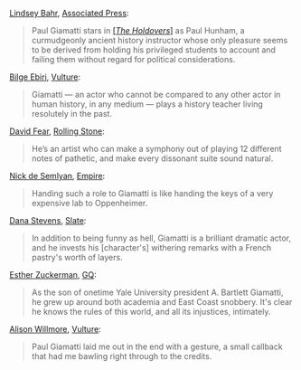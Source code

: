 <!-- Paul Giamatti -->

[Lindsey Bahr](https://twitter.com/ldbahr?lang=en), [Associated Press](https://apnews.com/article/holdovers-alexander-payne-e45036178a7ce23c0bd045ccc1dd4ae1):

> Paul Giamatti stars in [[_The Holdovers_]](/movies/840430) as Paul Hunham, a curmudgeonly ancient history instructor whose only pleasure seems to be derived from holding his privileged students to account and failing them without regard for political considerations.

[Bilge Ebiri](https://twitter.com/BilgeEbiri), [Vulture](https://www.vulture.com/article/best-movies-of-2023-films.html):

> Giamatti — an actor who cannot be compared to any other actor in human history, in any medium — plays a history teacher living resolutely in the past.

[David Fear](https://twitter.com/davidlfear), [Rolling Stone](https://www.rollingstone.com/tv-movies/tv-movie-reviews/the-holdovers-review-paul-giamatti-alexander-payne-sideways-reunion-1234860387/):

> He’s an artist who can make a symphony out of playing 12 different notes of pathetic, and make every dissonant suite sound natural.

[Nick de Semlyan](https://twitter.com/NickdeSemlyen), [Empire](https://www.empireonline.com/movies/reviews/the-holdovers/):

> Handing such a role to Giamatti is like handing the keys of a very expensive lab to Oppenheimer.

[Dana Stevens](https://twitter.com/thehighsign), [Slate](https://slate.com/culture/2023/11/holdovers-alexander-payne-paul-giamatti-review.html?via=rss):

> In addition to being funny as hell, Giamatti is a brilliant dramatic actor, and he invests his [character's] withering remarks with a French pastry's worth of layers.

[Esther Zuckerman](https://twitter.com/ezwrites), [GQ](https://www.gq.com/story/the-holdovers-is-the-highlight-of-a-very-good-year-for-paul-giamatti):

> As the son of onetime Yale University president A. Bartlett Giamatti, he grew up around both academia and East Coast snobbery. It's clear he knows the rules of this world, and all its injustices, intimately.

[Alison Willmore](https://bsky.app/profile/alisonwillmore.bsky.social), [Vulture](https://www.vulture.com/article/the-holdovers-review-paul-giamatti-is-at-his-best.html):

> Paul Giamatti laid me out in the end with a gesture, a small callback that had me bawling right through to the credits.
